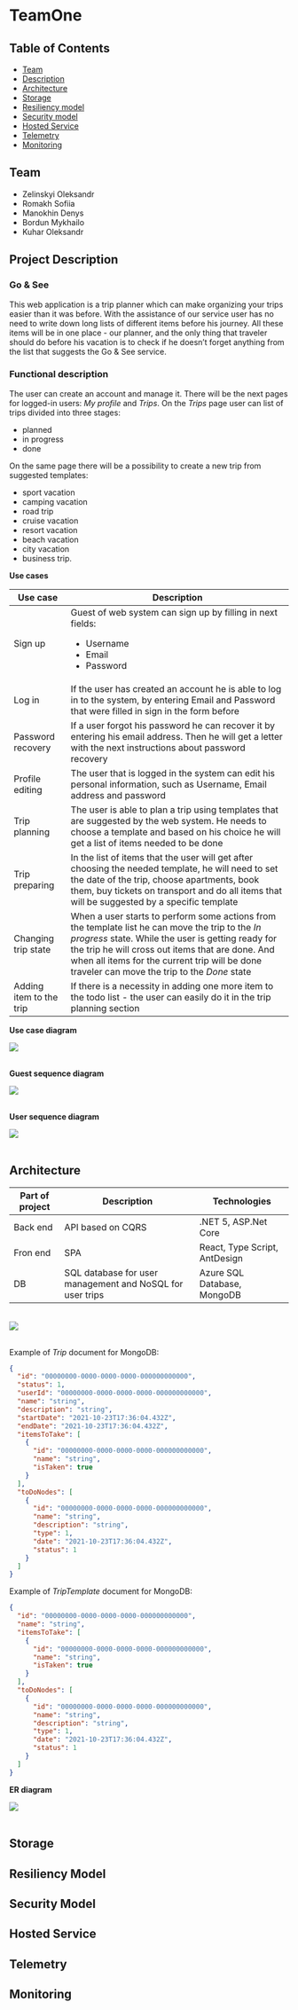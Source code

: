# **TeamOne**

## **Table of Contents**

- [Team](#team)
- [Description](#project-description)
- [Architecture](#architecture)
- [Storage](#storage)
- [Resiliency model](#resiliency-model)
- [Security model](#security-model)
- [Hosted Service](#hosted-service)
- [Telemetry](#telemetry)
- [Monitoring](#monitoring)

## **Team**

- Zelinskyi Oleksandr
- Romakh Sofiia
- Manokhin Denys
- Bordun Mykhailo
- Kuhar Oleksandr

## **Project Description**

### **Go & See**

This web application is a trip planner which can make organizing your trips easier than it was before. With the assistance of our service user has no need to write down long lists of different items before his journey. All these items will be in one place - our planner, and the only thing that traveler should do before his vacation is to check if he doesn’t forget anything from the list that suggests the Go & See service.

### **Functional description**

The user can create an account and manage it. There will be the next pages for logged-in users: _My profile_ and _Trips_. On the _Trips_ page user can list of trips divided into three stages:

- planned
- in progress
- done

On the same page there will be a possibility to create a new trip from suggested templates:

- sport vacation
- camping vacation
- road trip
- cruise vacation
- resort vacation
- beach vacation
- city vacation
- business trip.

**Use cases**

| Use case                | Description                                                                                                                                                                                                                                                                                                |
| ----------------------- | ---------------------------------------------------------------------------------------------------------------------------------------------------------------------------------------------------------------------------------------------------------------------------------------------------------- |
| Sign up                 | Guest of web system can sign up by filling in next fields: <ul><li>Username</li><li>Email</li><li>Password</li></ul>                                                                                                                                                                                       |
| Log in                  | If the user has created an account he is able to log in to the system, by entering Email and Password that were filled in sign in the form before                                                                                                                                                          |
| Password recovery       | If a user forgot his password he can recover it by entering his email address. Then he will get a letter with the next instructions about password recovery                                                                                                                                                |
| Profile editing         | The user that is logged in the system can edit his personal information, such as Username, Email address and password                                                                                                                                                                                      |
| Trip planning           | The user is able to plan a trip using templates that are suggested by the web system. He needs to choose a template and based on his choice he will get a list of items needed to be done                                                                                                                  |
| Trip preparing          | In the list of items that the user will get after choosing the needed template, he will need to set the date of the trip, choose apartments, book them, buy tickets on transport and do all items that will be suggested by a specific template                                                            |
| Changing trip state     | When a user starts to perform some actions from the template list he can move the trip to the _In progress_ state. While the user is getting ready for the trip he will cross out items that are done. And when all items for the current trip will be done traveler can move the trip to the _Done_ state |
| Adding item to the trip | If there is a necessity in adding one more item to the todo list - the user can easily do it in the trip planning section                                                                                                                                                                                  |

**Use case diagram**

<img src="./Documantation/use-case-diagram.png">
<br/>
<br/>

**Guest sequence diagram**

<img src="./Documantation/guest-sequence-diagram.png">
<br/>
<br/>

**User sequence diagram**

<img src="./Documantation/user-sequence-diagram.png">
<br/>
<br/>

## **Architecture**

| Part of project | Description                                               | Technologies                  |
| --------------- | --------------------------------------------------------- | ----------------------------- |
| Back end        | API based on CQRS                                         | .NET 5, ASP.Net Core          |
| Fron end        | SPA                                                       | React, Type Script, AntDesign |
| DB              | SQL database for user management and NoSQL for user trips | Azure SQL Database, MongoDB   |

<br/>
<img src="./Documantation/architecture-diagram.png">
<br/>
<br/>

Example of _Trip_ document for MongoDB:

```json
{
  "id": "00000000-0000-0000-0000-000000000000",
  "status": 1,
  "userId": "00000000-0000-0000-0000-000000000000",
  "name": "string",
  "description": "string",
  "startDate": "2021-10-23T17:36:04.432Z",
  "endDate": "2021-10-23T17:36:04.432Z",
  "itemsToTake": [
    {
      "id": "00000000-0000-0000-0000-000000000000",
      "name": "string",
      "isTaken": true
    }
  ],
  "toDoNodes": [
    {
      "id": "00000000-0000-0000-0000-000000000000",
      "name": "string",
      "description": "string",
      "type": 1,
      "date": "2021-10-23T17:36:04.432Z",
      "status": 1
    }
  ]
}
```

Example of _TripTemplate_ document for MongoDB:

```json
{
  "id": "00000000-0000-0000-0000-000000000000",
  "name": "string",
  "itemsToTake": [
    {
      "id": "00000000-0000-0000-0000-000000000000",
      "name": "string",
      "isTaken": true
    }
  ],
  "toDoNodes": [
    {
      "id": "00000000-0000-0000-0000-000000000000",
      "name": "string",
      "description": "string",
      "type": 1,
      "date": "2021-10-23T17:36:04.432Z",
      "status": 1
    }
  ]
}
```

**ER diagram**

<img src="./Documantation/er-diagram.png">
<br/>
<br/>

## **Storage**

## **Resiliency Model**

## **Security Model**

## **Hosted Service**

## **Telemetry**

## **Monitoring**
